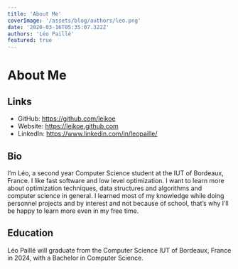 ```yaml
---
title: 'About Me'
coverImage: '/assets/blog/authors/leo.png'
date: '2020-03-16T05:35:07.322Z'
authors: 'Léo Paillé'
featured: true
---
```


# About Me

## Links

- GitHub: <https://github.com/leikoe>
- Website: <https://leikoe.github.com>
- LinkedIn: <https://www.linkedin.com/in/leopaille/>

## Bio

I’m Léo, a second year Computer Science student at the IUT of Bordeaux, France. I like fast software and low level optimization. I want to learn more about optimization techniques, data structures and algorithms and computer science in general. I learned most of my knowledge while doing personnel projects and by interest and not because of school, that’s why I’ll be happy to learn more even in my free time.

## Education

Léo Paillé will graduate from the Computer Science IUT of Bordeaux, France in 2024, with a Bachelor in Computer Science.
